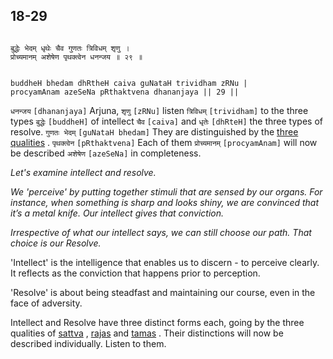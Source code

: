 ## 18-29


```shloka-sa

बुद्धेः भेदम् धृथेः चैव गुणतः त्रिविधम् शृणु ।
प्रोच्यमानम् अशेषेण पृथक्त्वेन धनन्जय ॥ २९ ॥

```
```shloka-sa-hk

buddheH bhedam dhRtheH caiva guNataH trividham zRNu |
procyamAnam azeSeNa pRthaktvena dhananjaya || 29 ||

```
`धनन्जय` `[dhananjaya]` Arjuna, `शृणु` `[zRNu]` listen `त्रिविधम्` `[trividham]` to the three types `बुद्धेः` `[buddheH]` of intellect `चैव` `[caiva]` and `धृतेः` `[dhRteH]` the three types of resolve. `गुणतः भेदम्` `[guNataH bhedam]` They are distinguished by the 
[three qualities](14-22.md#satva_rajas_tamas_effects)
. `पृथक्त्वेन` `[pRthaktvena]` Each of them `प्रोच्यमानम्` `[procyamAnam]` will now be described `अशेषेण` `[azeSeNa]` in completeness.

<a name='intellect_and_resolve'></a>
_Let's examine intellect and resolve._

_We 'perceive' by putting together stimuli that are sensed by our organs. For instance, when something is sharp and looks shiny, we are convinced that it’s a metal knife. Our intellect gives that conviction._

_Irrespective of what our intellect says, we can still choose our path. That choice is our Resolve._

'Intellect' is the intelligence that enables us to discern - to perceive clearly. It reflects as the conviction that happens prior to perception.

'Resolve' is about being steadfast and maintaining our course, even in the face of adversity.

Intellect and Resolve have three distinct forms each, going by the three qualities of 
[sattva](14-6.md#sattva)
, 
[rajas](14-7.md#rajas)
 and 
[tamas](14-8.md#tamas)
. Their distinctions will now be described individually. Listen to them.


